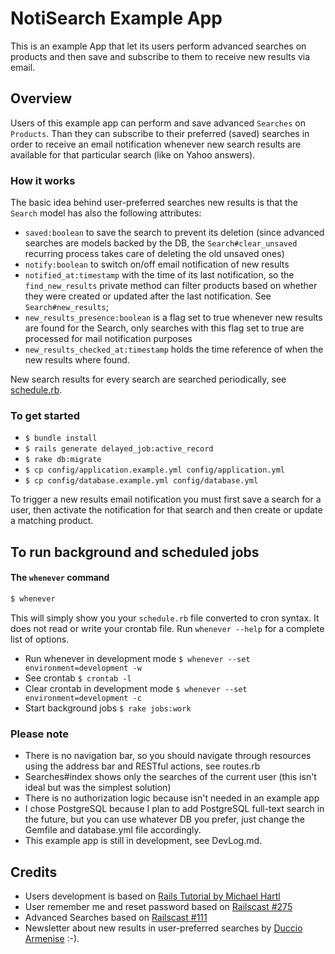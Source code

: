 NotiSearch Example App
=====================

This is an example App that let its users perform advanced searches on products and then save and subscribe to them to receive new results via email.

Overview
--------

Users of this example app can perform and save advanced `Searches` on `Products`. Than they can subscribe to their preferred (saved) searches in order to receive an email notification whenever new search results are available for that particular search (like on Yahoo answers).

### How it works

The basic idea behind user-preferred searches new results is that the `Search` model has also the following attributes:

* `saved:boolean` to save the search to prevent its deletion (since advanced searches are models backed by the DB, the `Search#clear_unsaved` recurring process takes care of deleting the old unsaved ones) 
* `notify:boolean` to switch on/off email notification of new results 
* `notified_at:timestamp` with the time of its last notification, so the `find_new_results` private method can filter products based on whether they were created or updated after the last notification. See `Search#new_results`; 
* `new_results_presence:boolean` is a flag set to true whenever new results are found for the Search, only searches with this flag set to true are processed for mail notification purposes
* `new_results_checked_at:timestamp` holds the time reference of when the new results where found.      

New search results for every search are searched periodically, see <a href="https://github.com/duccioarmenise/NotiSearch/blob/master/config/schedule.rb">schedule.rb</a>.  

### To get started

* `$ bundle install`
* `$ rails generate delayed_job:active_record`
* `$ rake db:migrate`
* `$ cp config/application.example.yml config/application.yml` 
* `$ cp config/database.example.yml config/database.yml`

To trigger a new results email notification you must first save a search for a user, then activate the notification for that search and then create or update a matching product.    

## To run background and scheduled jobs 
#### The `whenever` command
```sh
$ whenever
```
This will simply show you your `schedule.rb` file converted to cron syntax. It does not read or write your crontab file. Run `whenever --help` for a complete list of options.

* Run whenever in development mode `$ whenever --set environment=development -w`    
* See crontab `$ crontab -l`               
* Clear crontab in development mode `$ whenever --set environment=development -c` 
* Start background jobs `$ rake jobs:work` 

### Please note

* There is no navigation bar, so you should navigate through resources using the address bar and RESTful actions, see routes.rb
* Searches#index shows only the searches of the current user (this isn't ideal but was the simplest solution)
* There is no authorization logic because isn't needed in an example app 
* I chose PostgreSQL because I plan to add PostgreSQL full-text search in the future, but you can use whatever DB you prefer, just change the Gemfile and database.yml file accordingly.
* This example app is still in development, see DevLog.md.  

Credits
-------

* Users development is based on [Rails Tutorial by Michael Hartl](http://ruby.railstutorial.org/book/ruby-on-rails-tutorial#cha-modeling_users)
* User remember me and reset password based on [Railscast #275](http://railscasts.com/episodes/275-how-i-test)
* Advanced Searches based on [Railscast #111](https://github.com/railscasts/111-advanced-search-form-revised)
* Newsletter about new results in user-preferred searches by <a href="http://duccioarmenise.net" title="Duccio Armenise Web Developer">Duccio Armenise</a> :-).                                       

